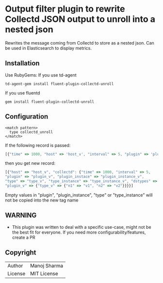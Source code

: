 # Output filter plugin to rewrite Collectd JSON output to unroll into a nested json

Rewrites the message coming from Collectd to store as a nested json. Can be used in Elasticsearch to display metrics.

## Installation

Use RubyGems:
If you use td-agent

    td-agent-gem install fluent-plugin-collectd-unroll

If you use fluentd

    gem install fluent-plugin-collectd-unroll

## Configuration

    <match pattern>
      type collectd_unroll
    </match>

If the following record is passed:

```js
[{"time" => 1000, "host" => 'host_v', "interval" => 5, "plugin" => 'plugin_v', "plugin_instance" => 'plugin_instance_v', "type" => 'type_v', "type_instance" => 'type_instance_v', "values" => ['v1', 'v2'], "dsnames" => ['n1', 'n2'], "dstypes" => ['t1', 't2']}]
```

then you get new record:

```js
[{"host" => "host_v", "collectd": {"time" => 1000, "interval" => 5,
"plugin" => "plugin_v", "plugin_instace" => "plugin_instance_v",
"type" => "type_v", "type_instance" => "type_instance_v", "dstypes" => "t1",
"plugin_v" => {"type_v" => {"n1" => "v1", "n2" => "v2"}}}}]
```

Empty values in "plugin", "plugin_instance", "type" or "type_instance" will not be copied into the new tag name


## WARNING

* This plugin was written to deal with a specific use-case, might not be the best fit for everyone. If you need more configurability/features, create a PR


## Copyright

<table>
  <tr>
    <td>Author</td><td>Manoj Sharma <vigyanik@gmail.com></td>
  </tr>
  <tr>
    <td>License</td><td>MIT License</td>
  </tr>
</table>
